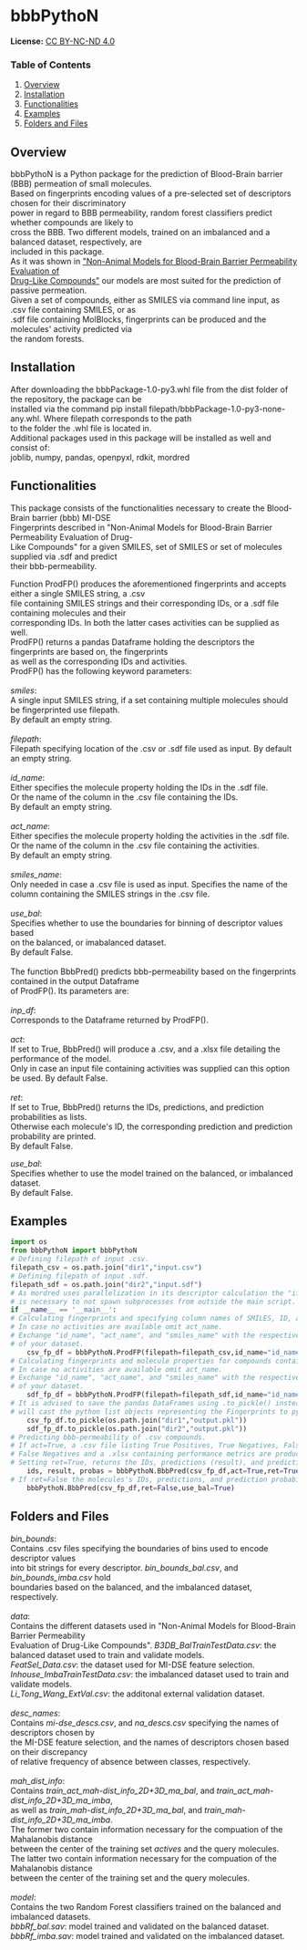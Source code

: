 
# bbbPythoN

**License:** [CC BY-NC-ND 4.0](https://creativecommons.org/licenses/by-nc-nd/4.0/legalcode)

### Table of Contents

1. [Overview](#overview)
2. [Installation](#installation)
3. [Functionalities](#functionalities)
4. [Examples](#examples)
5. [Folders and Files](#FoldersandFiles)


## Overview <a name="overview"></a>
bbbPythoN is a Python package for the prediction of Blood-Brain barrier (BBB) permeation of small molecules.<br/>
Based on fingerprints encoding values of a pre-selected set of descriptors chosen for their discriminatory <br/>
power in regard to BBB permeability, random forest classifiers predict whether compounds are likely to <br/>
cross the BBB. Two different models, trained on an imbalanced and a balanced dataset, respectively, are <br/>
included  in this package. <br/>
As it was shown in ["Non-Animal Models for Blood-Brain Barrier Permeability Evaluation of <br/>
Drug-Like Compounds"](https://doi.org/10.1038/s41598-024-59734-9) our models are most suited for the prediction of passive permeation.<br/>
Given a set of compounds, either as SMILES via command line input, as .csv file containing SMILES, or as <br/>
.sdf file containing MolBlocks, fingerprints can be produced and the molecules' activity predicted via<br/>
the random forests.<br/>

## Installation <a name="installation"></a>
After downloading the bbbPackage-1.0-py3.whl file from the dist folder of the repository, the package can be<br/>
installed via the command pip install filepath/bbbPackage-1.0-py3-none-any.whl. Where filepath corresponds to the path <br/>
to the folder the .whl file is located in.<br/>
Additional packages used in this package will be installed as well and consist of: <br/> 
joblib, numpy, pandas, openpyxl, rdkit, mordred <br/>

## Functionalities <a name="Functionalities"></a>
This package consists of the functionalities necessary to create the Blood-Brain barrier (bbb) MI-DSE<br/> 
Fingerprints described in "Non-Animal Models for Blood-Brain Barrier Permeability Evaluation of Drug-<br/>
Like Compounds" for a given SMILES, set of SMILES or set of molecules supplied via .sdf and predict<br/>
their bbb-permeability.<br/>

Function ProdFP() produces the aforementioned fingerprints and accepts either a single SMILES string, a .csv<br/> 
file containing SMILES strings and their corresponding IDs, or a .sdf file containing molecules and their<br/>
corresponding IDs. In both the latter cases activities can be supplied as well.<br/>
ProdFP() returns a pandas Dataframe holding the descriptors the fingerprints are based on, the fingerprints<br/>
as well as the corresponding IDs and activities.<br/>
ProdFP() has the following keyword parameters:<br/> 
\
*smiles*:<br/> 
A single input SMILES string, if a set containing multiple molecules should be fingerprinted use filepath.<br/> 
By default an empty string.<br/>
\
*filepath*:<br/>
Filepath specifying location of the .csv or .sdf file used as input. By default an empty string.<br/> 
\
*id_name*:<br/>
Either specifies the molecule property holding the IDs in the .sdf file.<br/>
Or the name of the column in the .csv file containing the IDs.<br/>
By default an empty string.<br/>
\
*act_name*:<br/>
Either specifies the molecule property holding the activities in the .sdf file.<br/>
Or the name of the column in the .csv file containing the activities.<br/>
By default an empty string.<br/> 
\
*smiles_name*:<br/>
Only needed in case a .csv file is used as input. Specifies the name of the <br/>
column containing the SMILES strings in the .csv file.<br/>
\
*use_bal*:<br/>
Specifies whether to use the boundaries for binning of descriptor values based <br/>
on the balanced, or imabalanced dataset.<br/>
By default False.<br/>
\
The function BbbPred() predicts bbb-permeability based on the fingerprints contained in the output Dataframe<br/>
of ProdFP(). Its parameters are:<br/>
\
*inp_df*:<br/>
Corresponds to the Dataframe returned by ProdFP().<br/>
\
*act*:<br/>
If set to True, BbbPred() will produce a .csv, and a .xlsx file detailing the performance of the model.<br/>
Only in case an input file containing activities was supplied can this option be used. By default False.<br/>
\
*ret*:<br/>
If set to True, BbbPred() returns the IDs, predictions, and prediction probabilities as lists.<br/>
Otherwise each molecule's ID, the corresponding prediction and prediction probability are printed.<br/>
By default False.<br/>

*use_bal*:<br/>
Specifies whether to use the model trained on the balanced, or imbalanced dataset.<br/>
By default False.<br/>

## Examples <a name="Examples"></a>
```python
import os
from bbbPythoN import bbbPythoN
# Defining filepath of input .csv. 
filepath_csv = os.path.join("dir1","input.csv")
# Defining filepath of input .sdf.
filepath_sdf = os.path.join("dir2","input.sdf")
# As mordred uses parallelization in its descriptor calculation the "if __name__ == '__main__':" statement
# is necessary to not spawn subprocesses from outside the main script.
if __name__ == '__main__':
# Calculating fingerprints and specifying column names of SMILES, ID, and activity in .csv.
# In case no activities are available omit act_name. 
# Exchange "id_name", "act_name", and "smiles_name" with the respective column names 
# of your dataset.
	csv_fp_df = bbbPythoN.ProdFP(filepath=filepath_csv,id_name="id_name",act_name="act_name",smiles_name="act_name",use_bal=True)
# Calculating fingerprints and molecule properties for compounds contained in .sdf file.
# In case no activities are available omit act_name.
# Exchange "id_name", "act_name", and "smiles_name" with the respective column names 
# of your dataset.
	sdf_fp_df = bbbPythoN.ProdFP(filepath=filepath_sdf,id_name="id_name",act_name="act_name",smiles_name="act_name",use_bal=True)
# It is advised to save the pandas DataFrames using .to_pickle() instead of .to_csv(), as the latter 
# will cast the python list objects representing the Fingerprints to python strings. 
	csv_fp_df.to_pickle(os.path.join("dir1","output.pkl"))
	sdf_fp_df.to_pickle(os.path.join("dir2","output.pkl"))
# Predicting bbb-permeability of .csv compounds. 
# If act=True, a .csv file listing True Positives, True Negatives, False Positives, and 
# False Negatives and a .xlsx containing performance metrics are produced.
# Setting ret=True, returns the IDs, predictions (result), and prediction probabilities (probas).
	ids, result, probas = bbbPythoN.BbbPred(csv_fp_df,act=True,ret=True,use_bal=True)
# If ret=False the molecules's IDs, predictions, and prediction probabilities are printed.
	bbbPythoN.BbbPred(csv_fp_df,ret=False,use_bal=True)
```
## Folders and Files <a name="FoldersandFiles"></a>

*bin_bounds*:<br/>
Contains .csv files specifying the boundaries of bins used to encode descriptor values<br/>
into bit strings for every descriptor. *bin_bounds_bal.csv*, and *bin_bounds_imba.csv* hold <br/>
boundaries based on the balanced, and the imbalanced dataset, respectively. <br/>
\
*data*:<br/>
Contains the different datasets used in "Non-Animal Models for Blood-Brain Barrier Permeability<br/>
Evaluation of Drug-Like Compounds". 
*B3DB_BalTrainTestData.csv*: the balanced dataset used to train and validate models.<br/>
*FeatSel_Data.csv*: the dataset used for MI-DSE feature selection.<br/>
*Inhouse_ImbaTrainTestData.csv*: the imbalanced dataset used to train and validate models.<br/>
*Li_Tong_Wang_ExtVal.csv*: the additonal external validation dataset.<br/>
\
*desc_names*:<br/>
Contains *mi-dse_descs.csv*, and *na_descs.csv* specifying the names of descriptors chosen by<br/>
the MI-DSE feature selection, and the names of descriptors chosen based on their discrepancy<br/>
of relative frequency of absence between classes, respectively.<br/>
\
*mah_dist_info*:<br/>
Contains *train_act_mah-dist_info_2D+3D_ma_bal*, and *train_act_mah-dist_info_2D+3D_ma_imba*,<br/>
as well as *train_mah-dist_info_2D+3D_ma_bal*, and *train_mah-dist_info_2D+3D_ma_imba*.<br/>
The former two contain information necessary for the compuation of the Mahalanobis distance <br/>
between the center of the training set *actives* and the query molecules.<br/>
The latter two contain information necessary for the compuation of the Mahalanobis distance <br/>
between the center of the training set and the query molecules.<br/>
\
*model*:<br/>
Contains the two Random Forest classifiers trained on the balanced and imbalanced datasets.<br/>
*bbbRf_bal.sav*: model trained and validated on the balanced dataset.<br/>
*bbbRf_imba.sav*: model trained and validated on the imbalanced dataset.<br/>


















































